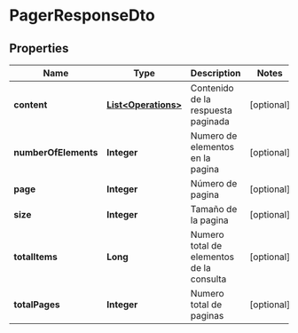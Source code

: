 # PagerResponseDto

## Properties
Name | Type | Description | Notes
------------ | ------------- | ------------- | -------------
**content** | [**List&lt;Operations&gt;**](Operations.md) | Contenido de la respuesta paginada |  [optional]
**numberOfElements** | **Integer** | Numero de elementos en la pagina |  [optional]
**page** | **Integer** | Número de pagina |  [optional]
**size** | **Integer** | Tamaño de la pagina |  [optional]
**totalItems** | **Long** | Numero total de elementos de la consulta |  [optional]
**totalPages** | **Integer** | Numero total de paginas |  [optional]
